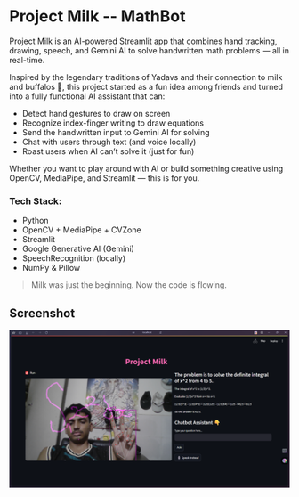 #  Project Milk -- MathBot

Project Milk is an AI-powered Streamlit app that combines hand tracking, drawing, speech, and Gemini AI to solve handwritten math problems — all in real-time.

Inspired by the legendary traditions of Yadavs and their connection to milk and buffalos 🐃, this project started as a fun idea among friends and turned into a fully functional AI assistant that can:
- Detect hand gestures to draw on screen
- Recognize index-finger writing to draw equations
- Send the handwritten input to Gemini AI for solving
- Chat with users through text (and voice locally)
- Roast users when AI can’t solve it (just for fun)

Whether you want to play around with AI or build something creative using OpenCV, MediaPipe, and Streamlit — this is for you.

###  Tech Stack:
- Python
- OpenCV + MediaPipe + CVZone
- Streamlit
- Google Generative AI (Gemini)
- SpeechRecognition (locally)
- NumPy & Pillow

> Milk was just the beginning. Now the code is flowing. 

##  Screenshot

![Project Milk Screenshot](screenshot.png)
